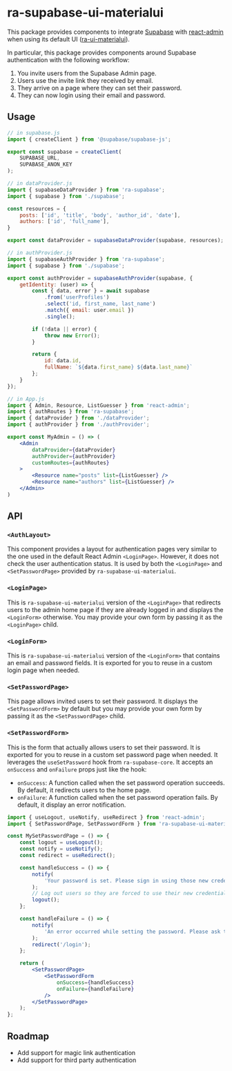 # ra-supabase-ui-materialui

This package provides components to integrate [Supabase](https://supabase.io/) with [react-admin](https://marmelab.com/react-admin) when using its default UI ([ra-ui-materialui](https://github.com/marmelab/react-admin/tree/master/packages/ra-ui-materialui)).

In particular, this package provides components around Supabase authentication with the following workflow:

1. You invite users from the Supabase Admin page.
2. Users use the invite link they received by email.
3. They arrive on a page where they can set their password.
4. They can now login using their email and password.

## Usage

```jsx
// in supabase.js
import { createClient } from '@supabase/supabase-js';

export const supabase = createClient(
    SUPABASE_URL,
    SUPABASE_ANON_KEY
);

// in dataProvider.js
import { supabaseDataProvider } from 'ra-supabase';
import { supabase } from './supabase';

const resources = {
    posts: ['id', 'title', 'body', 'author_id', 'date'],
    authors: ['id', 'full_name'],
}

export const dataProvider = supabaseDataProvider(supabase, resources);

// in authProvider.js
import { supabaseAuthProvider } from 'ra-supabase';
import { supabase } from './supabase';

export const authProvider = supabaseAuthProvider(supabase, {
    getIdentity: (user) => {
        const { data, error } = await supabase
            .from('userProfiles')
            .select('id, first_name, last_name')
            .match({ email: user.email })
            .single();

        if (!data || error) {
            throw new Error();
        }

        return {
            id: data.id,
            fullName: `${data.first_name} ${data.last_name}`
        };
    }
});

// in App.js
import { Admin, Resource, ListGuesser } from 'react-admin';
import { authRoutes } from 'ra-supabase';
import { dataProvider } from './dataProvider';
import { authProvider } from './authProvider';

export const MyAdmin = () => (
    <Admin
        dataProvider={dataProvider}
        authProvider={authProvider}
        customRoutes={authRoutes}
    >
        <Resource name="posts" list={ListGuesser} />
        <Resource name="authors" list={ListGuesser} />
    </Admin>
)
```

## API

### `<AuthLayout>`

This component provides a layout for authentication pages very similar to the one used in the default React Admin `<LoginPage>`. However, it does not check the user authentication status. It is used by both the `<LoginPage>` and `<SetPasswordPage>` provided by `ra-supabase-ui-materialui`.

### `<LoginPage>`

This is `ra-supabase-ui-materialui` version of the `<LoginPage>` that redirects users to the admin home page if they are already logged in and displays the `<LoginForm>` otherwise. You may provide your own form by passing it as the `<LoginPage>` child.

### `<LoginForm>`

This is `ra-supabase-ui-materialui` version of the `<LoginForm>` that contains an email and password fields. It is exported for you to reuse in a custom login page when needed.

### `<SetPasswordPage>`

This page allows invited users to set their password. It displays the `<SetPasswordForm>` by default but you may provide your own form by passing it as the `<SetPasswordPage>` child.

### `<SetPasswordForm>`

This is the form that actually allows users to set their password. It is exported for you to reuse in a custom set password page when needed. It leverages the `useSetPassword` hook from `ra-supabase-core`.
It accepts an `onSuccess` and `onFailure` props just like the hook:

-   `onSuccess`: A function called when the set password operation succeeds. By default, it redirects users to the home page.
-   `onFailure`: A function called when the set password operation fails. By default, it display an error notification.

```jsx
import { useLogout, useNotify, useRedirect } from 'react-admin';
import { SetPasswordPage, SetPasswordForm } from 'ra-supabase-ui-materialui';

const MySetPasswordPage = () => {
    const logout = useLogout();
    const notify = useNotify();
    const redirect = useRedirect();

    const handleSuccess = () => {
        notify(
            'Your password is set. Please sign in using those new credentials'
        );
        // Log out users so they are forced to use their new credentials
        logout();
    };

    const handleFailure = () => {
        notify(
            'An error occurred while setting the password. Please ask the person who invited you to send a new link.'
        );
        redirect('/login');
    };

    return (
        <SetPasswordPage>
            <SetPasswordForm
                onSuccess={handleSuccess}
                onFailure={handleFailure}
            />
        </SetPasswordPage>
    );
};
```

## Roadmap

-   Add support for magic link authentication
-   Add support for third party authentication
